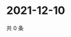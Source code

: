 # 2021-12-10

共 0 条

<!-- BEGIN WEIBO -->
<!-- 最后更新时间 Fri Dec 10 2021 02:17:59 GMT+0800 (China Standard Time) -->

<!-- END WEIBO -->
